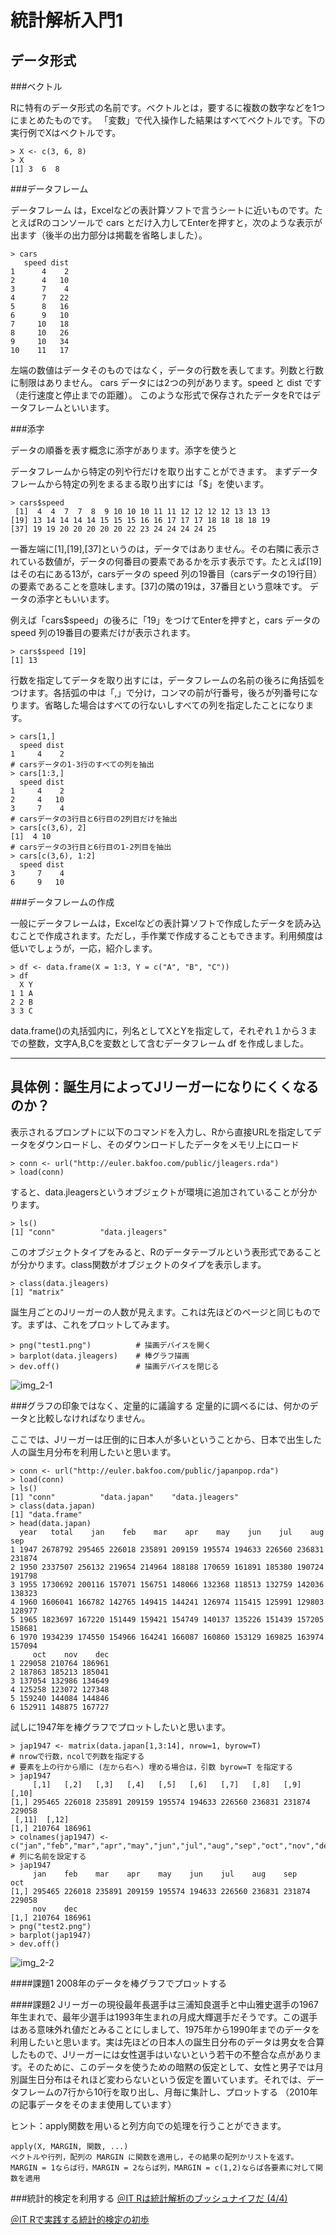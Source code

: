 # 統計解析入門1
## データ形式 

###ベクトル

Rに特有のデータ形式の名前です。ベクトルとは，要するに複数の数字などを1つにまとめたものです。
「変数」で代入操作した結果はすべてベクトルです。下の実行例でXはベクトルです。

	> X <- c(3, 6, 8)
	> X
	[1] 3  6  8
		      

###データフレーム 

データフレーム は，Excelなどの表計算ソフトで言うシートに近いものです。たとえばRのコンソールで cars とだけ入力してEnterを押すと，次のような表示が出ます（後半の出力部分は掲載を省略しました）。

	> cars
	   speed dist
	1      4    2
	2      4   10
	3      7    4
	4      7   22
	5      8   16
	6      9   10
	7     10   18
	8     10   26
	9     10   34
	10    11   17		      
		      

左端の数値はデータそのものではなく，データの行数を表してます。列数と行数に制限はありません。
cars データには2つの列があります。speed と dist です（走行速度と停止までの距離）。 このような形式で保存されたデータをRではデータフレームといいます。

###添字

データの順番を表す概念に添字があります。添字を使うと

データフレームから特定の列や行だけを取り出すことができます。
まずデータフレームから特定の列をまるまる取り出すには「$」を使います。

	> cars$speed
	 [1]  4  4  7  7  8  9 10 10 10 11 11 12 12 12 12 13 13 13
	[19] 13 14 14 14 14 15 15 15 16 16 17 17 17 18 18 18 18 19
	[37] 19 19 20 20 20 20 20 22 23 24 24 24 24 25		      
		      

一番左端に[1],[19],[37]というのは，データではありません。その右隣に表示されている数値が，データの何番目の要素であるかを示す表示です。たとえば[19]はその右にある13が，carsデータの speed 列の19番目（carsデータの19行目）の要素であることを意味します。[37]の隣の19は，37番目という意味です。 データの添字ともいいます。

例えば「cars$speed」の後ろに「19」をつけてEnterを押すと，cars データの speed 列の19番目の要素だけが表示されます。

	> cars$speed [19]
	[1] 13		      
		      

行数を指定してデータを取り出すには，データフレームの名前の後ろに角括弧をつけます。各括弧の中は「,」で分け，コンマの前が行番号，後ろが列番号になります。省略した場合はすべての行ないしすべての列を指定したことになります。

	> cars[1,]
	  speed dist
	1     4    2
	# carsデータの1-3行のすべての列を抽出
	> cars[1:3,]
	  speed dist
	1     4    2
	2     4   10
	3     7    4
	# carsデータの3行目と6行目の2列目だけを抽出
	> cars[c(3,6), 2]
	[1]  4 10
	# carsデータの3行目と6行目の1-2列目を抽出
	> cars[c(3,6), 1:2]
	  speed dist
	3     7    4
	6     9   10		      

###データフレームの作成

一般にデータフレームは，Excelなどの表計算ソフトで作成したデータを読み込むことで作成されます。ただし，手作業で作成することもできます。利用頻度は低いでしょうが，一応，紹介します。

	> df <- data.frame(X = 1:3, Y = c("A", "B", "C"))
	> df
	  X Y
	1 1 A
	2 2 B
	3 3 C		      
    

data.frame()の丸括弧内に，列名としてXとYを指定して，それぞれ１から３までの整数，文字A,B,Cを変数として含むデータフレーム df を作成しました。

---

## 具体例：誕生月によってJリーガーになりにくくなるのか？
表示されるプロンプトに以下のコマンドを入力し、Rから直接URLを指定してデータをダウンロードし、そのダウンロードしたデータをメモリ上にロード

	> conn <- url("http://euler.bakfoo.com/public/jleagers.rda")
	> load(conn)

すると、data.jleagersというオブジェクトが環境に追加されていることが分かります。
	
	> ls()
	[1] "conn"          "data.jleagers"

このオブジェクトタイプをみると、Rのデータテーブルという表形式であることが分かります。class関数がオブジェクトのタイプを表示します。

	> class(data.jleagers)
	[1] "matrix"
	
誕生月ごとのJリーガーの人数が見えます。これは先ほどのページと同じものです。まずは、これをプロットしてみます。

	> png("test1.png")          # 描画デバイスを開く
	> barplot(data.jleagers)    # 棒グラフ描画
	> dev.off()                 # 描画デバイスを閉じる
	
![img_2-1](img_2-1.png)

###グラフの印象ではなく、定量的に議論する
定量的に調べるには、何かのデータと比較しなければなりません。

ここでは、Jリーガーは圧倒的に日本人が多いということから、日本で出生した人の誕生月分布を利用したいと思います。

	> conn <- url("http://euler.bakfoo.com/public/japanpop.rda")
	> load(conn)
	> ls()
	[1] "conn"          "data.japan"    "data.jleagers"
	> class(data.japan)
	[1] "data.frame"
	> head(data.japan)
	  year   total    jan    feb    mar    apr    may    jun    jul    aug    sep
	1 1947 2678792 295465 226018 235891 209159 195574 194633 226560 236831 231874
	2 1950 2337507 256132 219654 214964 188188 170659 161891 185380 190724 191798
	3 1955 1730692 200116 157071 156751 148066 132368 118513 132759 142036 138323
	4 1960 1606041 166782 142765 149415 144241 126974 115415 125991 129803 128977
	5 1965 1823697 167220 151449 159421 154749 140137 135226 151439 157205 158681
	6 1970 1934239 174550 154966 164241 166087 160860 153129 169825 163974 157094
	     oct    nov    dec
	1 229058 210764 186961
	2 187863 185213 185041
	3 137054 132986 134649
	4 125258 123072 127348
	5 159240 144084 144846
	6 152911 148875 167727

試しに1947年を棒グラフでプロットしたいと思います。

	> jap1947 <- matrix(data.japan[1,3:14], nrow=1, byrow=T) 
	# nrowで行数，ncolで列数を指定する
	# 要素を上の行から順に (左から右へ) 埋める場合は，引数 byrow=T を指定する
	> jap1947
	     [,1]   [,2]   [,3]   [,4]   [,5]   [,6]   [,7]   [,8]   [,9]   [,10]
	[1,] 295465 226018 235891 209159 195574 194633 226560 236831 231874 229058
     [,11]  [,12]
	[1,] 210764 186961	
	> colnames(jap1947) <-c("jan","feb","mar","apr","may","jun","jul","aug","sep","oct","nov","dec")
	# 列に名前を設定する
	> jap1947
	     jan    feb    mar    apr    may    jun    jul    aug    sep    oct
	[1,] 295465 226018 235891 209159 195574 194633 226560 236831 231874 229058
	     nov    dec
	[1,] 210764 186961	
	> png("test2.png") 
	> barplot(jap1947)
	> dev.off()
	
![img_2-2](img_2-2.png)

####課題1
2008年のデータを棒グラフでプロットする

####課題2
Jリーガーの現役最年長選手は三浦知良選手と中山雅史選手の1967年生まれで、最年少選手は1993年生まれの月成大輝選手だそうです。この選手はある意味外れ値だとみることにしまして、1975年から1990年までのデータを利用したいと思います。実は先ほどの日本人の誕生日分布のデータは男女を合算したもので、Jリーガーには女性選手はいないという若干の不整合な点があります。そのために、このデータを使うための暗黙の仮定として、女性と男子では月別誕生日分布はそれほど変わらないという仮定を置いています。それでは、データフレームの7行から10行を取り出し、月毎に集計し、プロットする
（2010年の記事データをそのまま使用しています）

ヒント：apply関数を用いると列方向での処理を行うことができます。

	apply(X, MARGIN, 関数, ...)
	ベクトルや行列，配列の MARGIN に関数を適用し，その結果の配列かリストを返す。
	MARGIN = 1ならば行，MARGIN = 2ならば列，MARGIN = c(1,2)ならば各要素に対して関数を適用

###統計的検定を利用する
[＠IT Rは統計解析のブッシュナイフだ (4/4)](http://www.atmarkit.co.jp/ait/articles/1007/21/news096_4.html)

[＠IT Rで実践する統計的検定の初歩](http://www.atmarkit.co.jp/ait/articles/1008/04/news090.html)
